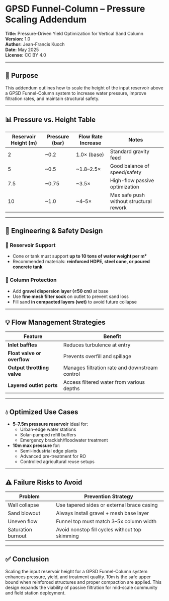 # GPSD Funnel-Column – Pressure Scaling Addendum
**Title:** Pressure-Driven Yield Optimization for Vertical Sand Column  
**Version:** 1.0  
**Author:** Jean-Francis Kuoch  
**Date:** May 2025  
**License:** CC BY 4.0

---

## 📐 Purpose

This addendum outlines how to scale the height of the input reservoir above a GPSD Funnel-Column system to increase water pressure, improve filtration rates, and maintain structural safety.

---

## 📊 Pressure vs. Height Table

| Reservoir Height (m) | Pressure (bar) | Flow Rate Increase | Notes |
|-----------------------|----------------|---------------------|-------|
| 2                     | ~0.2           | 1.0× (base)         | Standard gravity feed  
| 5                     | ~0.5           | ~1.8–2.5×           | Good balance of speed/safety  
| 7.5                   | ~0.75          | ~3.5×               | High-flow passive optimization  
| 10                    | ~1.0            | ~4–5×               | Max safe push without structural rework  

---

## 🧱 Engineering & Safety Design

### 🔹 Reservoir Support
- Cone or tank must support **up to 10 tons of water weight per m²**
- Recommended materials: **reinforced HDPE, steel cone, or poured concrete tank**

### 🔹 Column Protection
- Add **gravel dispersion layer (≥50 cm)** at base
- Use **fine mesh filter sock** on outlet to prevent sand loss
- Fill sand **in compacted layers (wet)** to avoid future collapse

---

## 💡 Flow Management Strategies

| Feature         | Benefit |
|------------------|---------|
| **Inlet baffles** | Reduces turbulence at entry  
| **Float valve or overflow** | Prevents overfill and spillage  
| **Output throttling valve** | Manages filtration rate and downstream control  
| **Layered outlet ports** | Access filtered water from various depths  

---

## 💧 Optimized Use Cases

- **5–7.5m pressure reservoir** ideal for:
  - Urban-edge water stations
  - Solar-pumped refill buffers
  - Emergency brackish/floodwater treatment
- **10m max pressure** for:
  - Semi-industrial edge plants
  - Advanced pre-treatment for RO
  - Controlled agricultural reuse setups

---

## ⚠️ Failure Risks to Avoid

| Problem           | Prevention Strategy |
|------------------|---------------------|
| Wall collapse     | Use tapered sides or external brace casing  
| Sand blowout      | Always install gravel + mesh base layer  
| Uneven flow       | Funnel top must match 3–5x column width  
| Saturation burnout| Avoid nonstop fill cycles without top skimming  

---

## ✅ Conclusion

Scaling the input reservoir height for a GPSD Funnel-Column system enhances pressure, yield, and treatment quality. 10m is the safe upper bound when reinforced structures and proper compaction are applied. This design expands the viability of passive filtration for mid-scale community and field station deployment.

